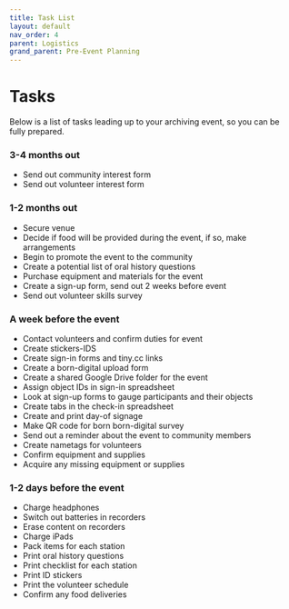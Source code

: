 ```yaml
---
title: Task List
layout: default
nav_order: 4
parent: Logistics
grand_parent: Pre-Event Planning
---
```


# Tasks 

Below is a list of tasks leading up to your archiving event, so you can be fully prepared. 

### 3-4 months out 

- Send out community interest form 
- Send out volunteer interest form 

### 1-2 months out 

- Secure venue
- Decide if food will be provided during the event, if so, make arrangements 
- Begin to promote the event to the community 
- Create a potential list of oral history questions 
- Purchase equipment and materials for the event 
- Create a sign-up form, send out 2 weeks before event 
- Send out volunteer skills survey 

### A week before the event 

- Contact volunteers and confirm duties for event
- Create stickers-IDS
- Create sign-in forms and tiny.cc links 
- Create a born-digital upload form 
- Create a shared Google Drive folder for the event
- Assign object IDs in sign-in spreadsheet
- Look at sign-up forms to gauge participants and their objects
- Create tabs in the check-in spreadsheet 
- Create and print day-of signage 
- Make QR code for born born-digital survey 
- Send out a reminder about the event to community members 
- Create nametags for volunteers 
- Confirm equipment and supplies 
- Acquire any missing equipment or supplies 

 ### 1-2 days before the event

- Charge headphones
- Switch out batteries in recorders 
- Erase content on recorders 
- Charge iPads 
- Pack items for each station 
- Print oral history questions 
- Print checklist for each station 
- Print ID stickers  
- Print the volunteer schedule 
- Confirm any food deliveries

